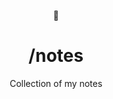 <p align="center">
  <span>📝</span>
</p>
<h1 align="center">
  /notes
</h1>

<p align="center">
  Collection of my notes
</p>
